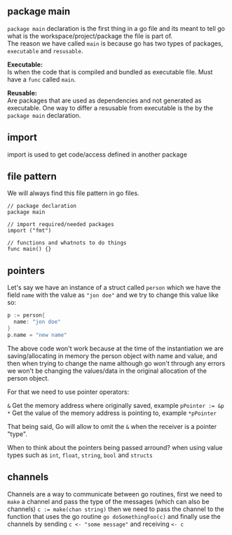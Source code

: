 <!-- @format -->

## package main

`package main` declaration is the first thing in a go file and its meant to tell go what is the workspace/project/package the file is part of. \
The reason we have called `main` is because go has two types of packages, `executable` and `resusable`.

**Executable:** \
Is when the code that is compiled and bundled as executable file. Must have a `func` called `main`.

**Reusable:** \
Are packages that are used as dependencies and not generated as executable. One way to differ a resusable from executable is the by the `package main` declaration.

## import

import is used to get code/access defined in another package

## file pattern

We will always find this file pattern in go files.

```
// package declaration
package main

// import required/needed packages
import ("fmt")

// functions and whatnots to do things
func main() {}
```

## pointers

Let's say we have an instance of a struct called `person` which we have the field `name` with the value as `"jon doe"` and we try to change this value like so:

```go
p := person{
  name: "jon doe"
}
p.name = "new name"
```

The above code won't work because at the time of the instantiation we are saving/allocating in memory the person object with name and value, and then when trying to change the name although go won't through any errors we won't be changing the values/data in the original allocation of the person object.

For that we need to use pointer operators:

`&` Get the memory address where originally saved, example `pPointer := &p` \
`*` Get the value of the memory address is pointing to, example `*pPointer`

That being said, Go will allow to omit the `&` when the receiver is a pointer "type".

When to think about the pointers being passed arround? when using value types such as `int`, `float`, `string`, `bool` and `structs`

## channels

Channels are a way to communicate between go routines, first we need to `make` a channel and pass the type of the messages (which can also be channels) `c := make(chan string)` then we need to pass the channel to the function that uses the go routine `go doSomethingFoo(c)` and finally use the channels by sending `c <- "some message"` and receiving `<- c`
